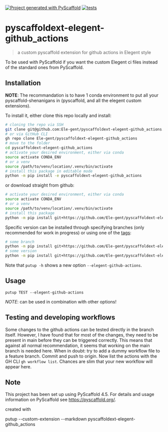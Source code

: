 [![Project generated with PyScaffold](https://img.shields.io/badge/-PyScaffold-005CA0?logo=pyscaffold)](https://pyscaffold.org/)
[![tests](https://github.com/Ele-gent/pyscaffoldext-elegent-github_actions/actions/workflows/ci.yml/badge.svg)](https://github.com/Ele-gent/pyscaffoldext-elegent-github_actions/actions/workflows/ci.yml)

# pyscaffoldext-elegent-github_actions

> a custom pyscaffold extension for github actions in Elegent style

To be used with PyScaffold if you want the custom Elegent ci files instead of the standard ones from PyScaffold.

## Installation

**NOTE**:
The recommandation is to have 1 conda environment to put all your pyscaffold-shenanigans in (pyscaffold, and all the elegent custom extensions).

To install it, either clone this repo locally and install:

```bash
# cloning the repo via SSH
git clone git@github.com:Ele-gent/pyscaffoldext-elegent-github_actions.git
# or via GitHub CLI
gh repo clone Ele-gent/pyscaffoldext-elegent-github_actions
# move to the folder
cd pyscaffoldext-elegent-github_actions
# activate your desired environment, either via conda
source activate CONDA_ENV
# or a venv
source /path/to/venv/location/.venv/bin/activate
# install this package in editable mode
python -m pip install -e pyscaffoldext-elegent-github_actions
```

or download straight from github:

```bash
# activate your desired environment, either via conda
source activate CONDA_ENV
# or a venv
source /path/to/venv/location/.venv/bin/activate
# install this package
python -m pip install git+https://github.com/Ele-gent/pyscaffoldext-elegent-github_actions.git
```

Specific version can be installed through specifying branches (only recommended for work in progress) or using one of the [tags](https://github.com/Ele-gent/pyscaffoldext-elegent-github_actions/tags):
```bash
# some branch
python -m pip install git+https://github.com/Ele-gent/pyscaffoldext-elegent-github_actions.git@hotfix-feature-xxx
# some version
python -m pip install git+https://github.com/Ele-gent/pyscaffoldext-elegent-github_actions.git@v1.0.0
```

Note that `putup -h` shows a new option `--elegent-github-actions`.

## Usage

```shell
putup TEST --elegent-github-actions
```

*NOTE*: can be used in combination with other options!

<!-- pyscaffold-notes -->

## Testing and developing workflows

Some changes to the github actions can be tested directly in the branch itself. However, I have found that for most of the changes, they need to be present in main before they can be triggered correctly. This means that against all normal recommendation, it seems that working on the main branch is needed here. When in doubt: try to add a dummy workflow file to a feature branch. Commit and push to origin. Now list the actions with  the GH CLI `gh workflow list`. Chances are slim that your new workflow will appear here.

## Note

This project has been set up using PyScaffold 4.5. For details and usage
information on PyScaffold see https://pyscaffold.org/.

created with

putup --custom-extension --markdown pyscaffoldext-elegent-github_actions
